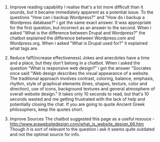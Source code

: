 1. Improve reading capability
I realise that's a lot more difficult than it sounds, but it became immediately apparent as a potential issue. To the questions "How can i backup Wordpress?" and "How do i backup a Wordpress database?" i got the same exact answer. It was appropriate for the first question, but incorrect as an answer to the second.
When i asked "What is the difference between Drupal and Wordpress?" the chatbot explained the difference between Wordpress.com and Wordpress.org.
When i asked "What is Drupal used for?" it explained what tags are.

2. Reduce faff(increase effectiveness)
Jokes and anecdotes have a time and a place, but they don't belong in a chatbot. When i asked the question "What is responsive web design?" i got the answer "Socrates once said "Web design describes the visual appearance of a website. The traditional approach involves contrast, coloring, balance, emphasis, rhythm, style of graphical elements (lines, shapes, texture, color and direction), use of icons, background textures and general atmosphere of overall website design." It takes only 10 seconds to read, but that's 10 seconds wasted and me getting frustrated with the lack of help and potentially closing the chat. If you are going to quote Ancient Greek philosophers, keep the quotes short.

3. Improve Sources
The chatbot suggested this page as a useful resouce - http://www.arawebsitedesign.com/what_is_website_design_66.htm
Though it is sort of relevant to the question i ask it seems quite outdated and not the optimal source for info.
